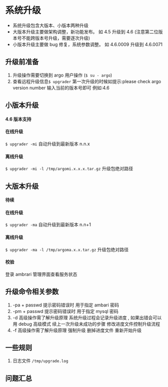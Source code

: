 # 系统升级
* 系统升级包含大版本、小版本两种升级
* 大版本升级主要做架构调整，新功能发布。 如 4.5 升级到 4.6 (注意第二位版本号不能跨版本号升级，需要逐次升级)
* 小版本升级主要做 bug 修复，系统参数调整。 如 4.6.0009 升级到 4.6.0071
## 升级前准备
1. 升级操作需要切换到 argo 用户操作 (`$ su - argo`)  
1. 查看远程升级信息`$ upgrader` 第一次升级的时候如提示:please check argo version number 输入当前的版本号即可 例如:4.6

## 小版本升级
#### 4.6 版本支持
#### 在线升级
`$ upgrader -mi`     自动升级到最新版本 n.n.x
#### 离线升级  
`$ upgrader -mi -l /tmp/argomi.x.x.x.tar.gz`  升级包绝对路径 

## 大版本升级
#### 待续
#### 在线升级  
`$ upgrader -ma`    自动升级到最新版本 n.n+1
#### 离线升级  
`$ upgrader -ma -l /tmp/argoma.x.x.tar.gz`  升级包绝对路径  
#### 校验
登录 ambrari 管理界面查看服务状态

## 升级命令相关参数
1. -pa  + passwd  提示密码错误时 用于指定 ambari 密码  
1. -pm  + passwd 提示密码错误时 用于指定 mysql 密码
1. -d  高级操作需了解升级原理 系统升级过程会记录升级进度 , 如果出错会可以用 debug 高级模式 续上一次升级未成功的步骤 修改进度文件控制升级流程 
1. -f  高级操作需了解升级原理 强制升级 删掉进度文件 重新开始升级
## 一些规则
1. 日志文件 `/tmp/upgrade.log`
## 问题汇总
